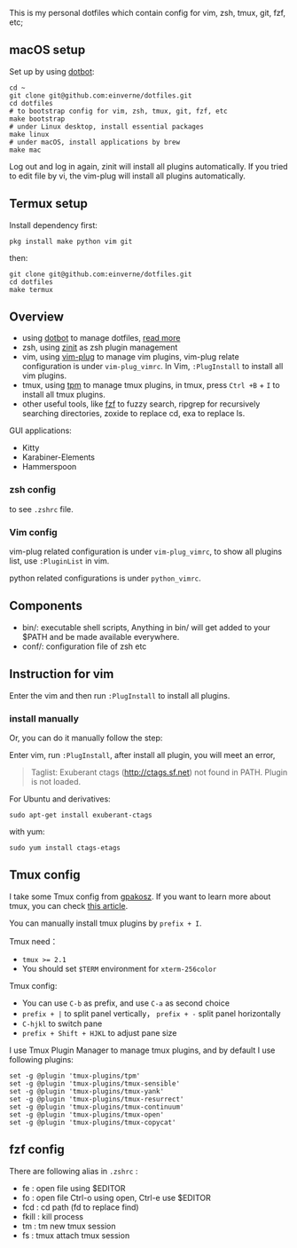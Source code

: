 This is my personal dotfiles which contain config for vim, zsh, tmux, git, fzf, etc;

## macOS setup
Set up by using [dotbot](https://blog.einverne.info/post/2020/08/use-dotbot-dotfiles-management.html):

    cd ~
    git clone git@github.com:einverne/dotfiles.git
	cd dotfiles
    # to bootstrap config for vim, zsh, tmux, git, fzf, etc
    make bootstrap
	# under Linux desktop, install essential packages
	make linux
	# under macOS, install applications by brew
	make mac

Log out and log in again, zinit will install all plugins automatically. If you tried to edit file by vi, the vim-plug will install all plugins automatically.

## Termux setup
Install dependency first:

	pkg install make python vim git

then:

	git clone git@github.com:einverne/dotfiles.git
	cd dotfiles
	make termux

## Overview

- using [dotbot](https://github.com/anishathalye/dotbot/) to manage dotfiles, [read more](https://blog.einverne.info/post/2020/08/use-dotbot-dotfiles-management.html)
- zsh, using [zinit](https://blog.einverne.info/post/2020/10/use-zinit-to-manage-zsh-plugins.html) as zsh plugin management
- vim, using [vim-plug](https://github.com/junegunn/vim-plug) to manage vim plugins, vim-plug relate configuration is under `vim-plug_vimrc`. In Vim, `:PlugInstall` to install all vim plugins.
- tmux, using [tpm](https://blog.einverne.info/post/2017/12/tmux-plugins.html) to manage tmux plugins, in tmux, press `Ctrl +B` + `I` to install all tmux plugins.
- other useful tools, like [fzf](https://blog.einverne.info/post/2019/08/fzf-usage.html) to fuzzy search, ripgrep for recursively searching directories, zoxide to replace cd, exa to replace ls.

GUI applications:

- Kitty
- Karabiner-Elements
- Hammerspoon

### zsh config
to see `.zshrc` file.

### Vim config
vim-plug related configuration is under `vim-plug_vimrc`, to show all plugins list, use `:PluginList` in vim.

python related configurations is under `python_vimrc`.

## Components

- bin/: executable shell scripts, Anything in bin/ will get added to your $PATH and be made available everywhere.
- conf/: configuration file of zsh etc

## Instruction for vim

Enter the vim and then run `:PlugInstall` to install all plugins.

### install manually
Or, you can do it manually follow the step:

Enter vim, run `:PlugInstall`, after install all plugin, you will meet an error,

> Taglist: Exuberant ctags (http://ctags.sf.net) not found in PATH. Plugin is not loaded.

For Ubuntu and derivatives:

	sudo apt-get install exuberant-ctags

with yum:

	sudo yum install ctags-etags

## Tmux config
I take some Tmux config from [gpakosz](https://github.com/gpakosz/.tmux). If you want to learn more about tmux, you can check [this article](http://einverne.github.io/post/2017/07/tmux-introduction.html).

You can manually install tmux plugins by `prefix + I`.

Tmux need：

- `tmux >= 2.1`
- You should set `$TERM` environment for `xterm-256color`

Tmux config:

- You can use `C-b` as prefix, and use `C-a` as second choice
- `prefix + |` to split panel vertically， `prefix + -` split panel horizontally
- `C-hjkl` to switch pane
- `prefix + Shift + HJKL` to adjust pane size

I use Tmux Plugin Manager to manage tmux plugins, and by default I use following plugins:

    set -g @plugin 'tmux-plugins/tpm'
    set -g @plugin 'tmux-plugins/tmux-sensible'
    set -g @plugin 'tmux-plugins/tmux-yank'
    set -g @plugin 'tmux-plugins/tmux-resurrect'
    set -g @plugin 'tmux-plugins/tmux-continuum'
    set -g @plugin 'tmux-plugins/tmux-open'
    set -g @plugin 'tmux-plugins/tmux-copycat'

## fzf config
There are following alias in `.zshrc` :

- fe : open file using $EDITOR
- fo : open file Ctrl-o using open, Ctrl-e use $EDITOR
- fcd : cd path  (fd to replace find)
- fkill : kill process
- tm : tm new tmux session
- fs : tmux attach tmux session

